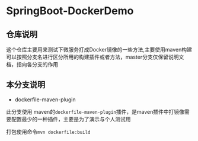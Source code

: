 # SpringBoot-DockerDemo
## 仓库说明
这个仓库主要用来测试下微服务打成Docker镜像的一些方法,主要使用maven构建
可以按照分支名进行区分所用的构建插件或者方法，master分支仅保留说明文档，指向各分支的作用
## 本分支说明
- dockerfile-maven-plugin  

此分支使用 maven的`dockerfile-maven-plugin`插件，是maven插件中打镜像需要配置最少的一种插件，主要是为了演示与个人测试用

打包使用命令`mvn dockerfile:build`